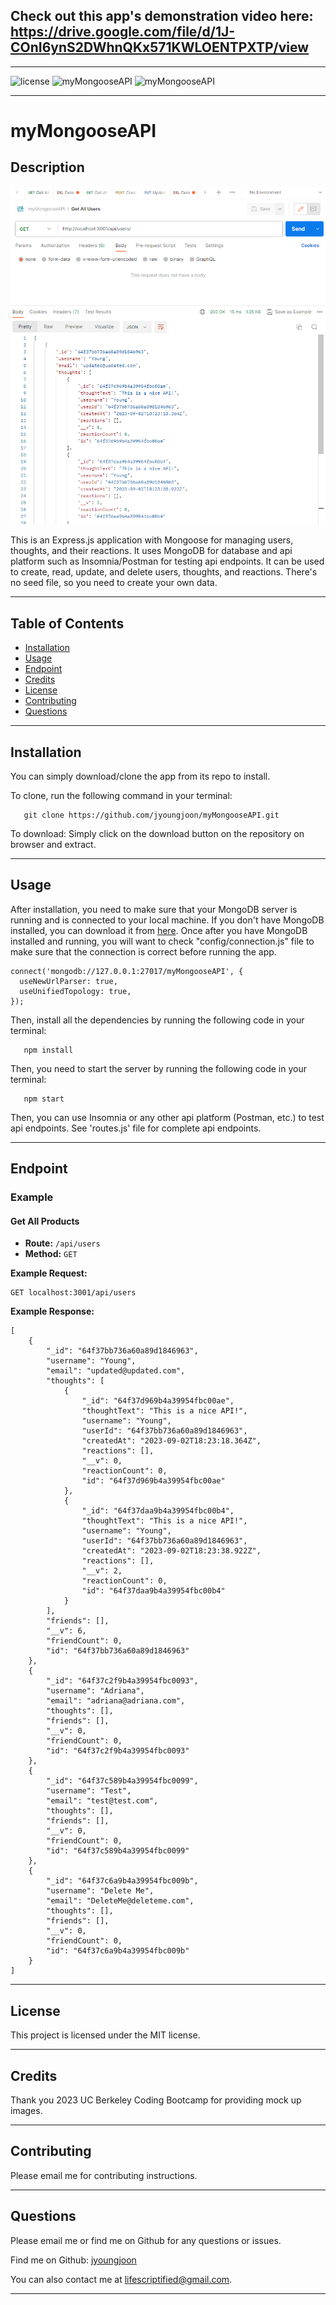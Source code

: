 ## Check out this app's demonstration video here: https://drive.google.com/file/d/1J-COnI6ynS2DWhnQKx571KWLOENTPXTP/view

---

![license](https://img.shields.io/badge/license-MIT-green.svg) ![myMongooseAPI](https://img.shields.io/github/languages/count/jyoungjoon/myMongooseAPI) ![myMongooseAPI](https://img.shields.io/github/languages/top/jyoungjoon/myMongooseAPI)

---

# myMongooseAPI

## Description

![Screenshot](./assets/images/screenshot.png)

This is an Express.js application with Mongoose for managing users, thoughts, and their reactions. It uses MongoDB for database and api platform such as Insomnia/Postman for testing api endpoints. It can be used to create, read, update, and delete users, thoughts, and reactions. There's no seed file, so you need to create your own data.

---

## Table of Contents

- [Installation](#installation)
- [Usage](#usage)
- [Endpoint](#endpoint)
- [Credits](#credits)
- [License](#license)
- [Contributing](#contributing)
- [Questions](#questions)

---

## Installation

You can simply download/clone the app from its repo to install.

To clone, run the following command in your terminal:

```
   git clone https://github.com/jyoungjoon/myMongooseAPI.git
```

To download: Simply click on the download button on the repository on browser and extract.

---

## Usage

After installation, you need to make sure that your MongoDB server is running and is connected to your local machine. If you don't have MongoDB installed, you can download it from [here](https://www.mongodb.com/try/download/community). Once after you have MongoDB installed and running, you will want to check "config/connection.js" file to make sure that the connection is correct before running the app.

```
connect('mongodb://127.0.0.1:27017/myMongooseAPI', {
  useNewUrlParser: true,
  useUnifiedTopology: true,
});
```

Then, install all the dependencies by running the following code in your terminal:

```
   npm install
```

Then, you need to start the server by running the following code in your terminal:

```
   npm start
```

Then, you can use Insomnia or any other api platform (Postman, etc.) to test api endpoints. See 'routes.js' file for complete api endpoints.

---

## Endpoint

### Example

#### Get All Products

- **Route:** `/api/users`
- **Method:** `GET`

**Example Request:**

```
GET localhost:3001/api/users
```

**Example Response:**

```
[
    {
        "_id": "64f37bb736a60a89d1846963",
        "username": "Young",
        "email": "updated@updated.com",
        "thoughts": [
            {
                "_id": "64f37d969b4a39954fbc00ae",
                "thoughtText": "This is a nice API!",
                "username": "Young",
                "userId": "64f37bb736a60a89d1846963",
                "createdAt": "2023-09-02T18:23:18.364Z",
                "reactions": [],
                "__v": 0,
                "reactionCount": 0,
                "id": "64f37d969b4a39954fbc00ae"
            },
            {
                "_id": "64f37daa9b4a39954fbc00b4",
                "thoughtText": "This is a nice API!",
                "username": "Young",
                "userId": "64f37bb736a60a89d1846963",
                "createdAt": "2023-09-02T18:23:38.922Z",
                "reactions": [],
                "__v": 2,
                "reactionCount": 0,
                "id": "64f37daa9b4a39954fbc00b4"
            }
        ],
        "friends": [],
        "__v": 6,
        "friendCount": 0,
        "id": "64f37bb736a60a89d1846963"
    },
    {
        "_id": "64f37c2f9b4a39954fbc0093",
        "username": "Adriana",
        "email": "adriana@adriana.com",
        "thoughts": [],
        "friends": [],
        "__v": 0,
        "friendCount": 0,
        "id": "64f37c2f9b4a39954fbc0093"
    },
    {
        "_id": "64f37c589b4a39954fbc0099",
        "username": "Test",
        "email": "test@test.com",
        "thoughts": [],
        "friends": [],
        "__v": 0,
        "friendCount": 0,
        "id": "64f37c589b4a39954fbc0099"
    },
    {
        "_id": "64f37c6a9b4a39954fbc009b",
        "username": "Delete Me",
        "email": "DeleteMe@deleteme.com",
        "thoughts": [],
        "friends": [],
        "__v": 0,
        "friendCount": 0,
        "id": "64f37c6a9b4a39954fbc009b"
    }
]
```

---

## License

This project is licensed under the MIT license.

---

## Credits

Thank you 2023 UC Berkeley Coding Bootcamp for providing mock up images.

---

## Contributing

Please email me for contributing instructions.

---

## Questions

Please email me or find me on Github for any questions or issues.

Find me on Github: [jyoungjoon](https://github.com/jyoungjoon)

You can also contact me at lifescriptified@gmail.com.

---
